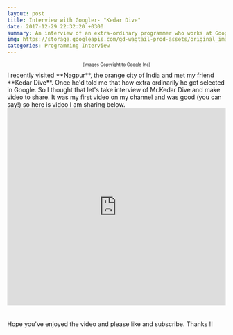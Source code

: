 ```yaml
---
layout: post
title: Interview with Googler- "Kedar Dive"
date: 2017-12-29 22:32:20 +0300
summary: An interview of an extra-ordinary programmer who works at Google (Interview is taken by me. Sorry!)
img: https://storage.googleapis.com/gd-wagtail-prod-assets/original_images/evolving_google_identity_inline_002.gif
categories: Programming Interview
---
```

<p style="font-size: 10px;text-align: center;"> (Images Copyright to Google Inc)</p>
I recently visited **Nagpur**, the orange city of India and met my friend **Kedar Dive**.
Once he'd told me that how extra ordinarily he got selected in Google.
So I thought that let's take interview of Mr.Kedar Dive and make video to share.
It was my first video on my channel and was good (you can say!)
so here is video I am sharing below.

<div align="center">
<iframe width="100%" height="455" src="https://www.youtube.com/embed/eJ5auWu6Ems" frameborder="0" gesture="media" allow="encrypted-media" allowfullscreen></iframe>
</div>
<br><br>
Hope you've enjoyed the video and please like and subscribe. Thanks !!

